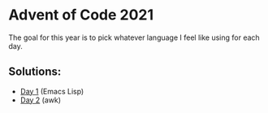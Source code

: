 # Advent of Code 2021

The goal for this year is to pick whatever language I feel like using for each day.

## Solutions:
- [Day 1](day1) (Emacs Lisp)
- [Day 2](day2) (awk)
